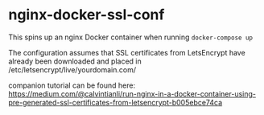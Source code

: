 # nginx-docker-ssl-conf

This spins up an nginx Docker container when running `docker-compose up`

The configuration assumes that SSL certificates from LetsEncrypt have already been downloaded and placed in /etc/letsencrypt/live/yourdomain.com/

companion tutorial can be found here: https://medium.com/@calvintianli/run-nginx-in-a-docker-container-using-pre-generated-ssl-certificates-from-letsencrypt-b005ebce74ca
